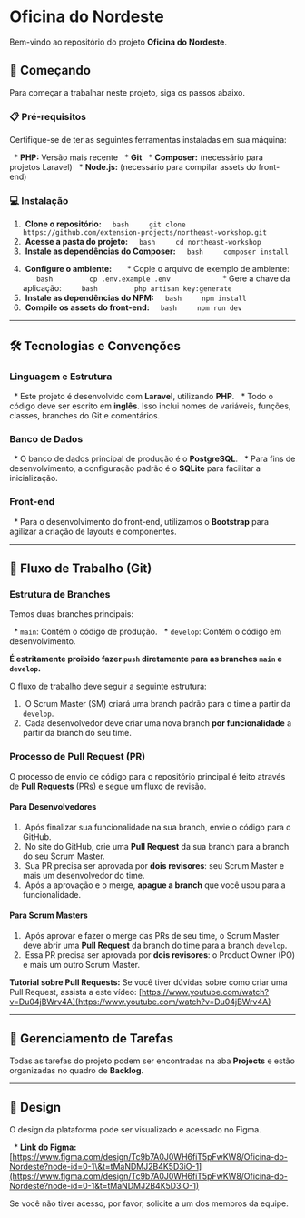 # Oficina do Nordeste

Bem-vindo ao repositório do projeto **Oficina do Nordeste**.

## 🚀 Começando

Para começar a trabalhar neste projeto, siga os passos abaixo.

### 📋 Pré-requisitos

Certifique-se de ter as seguintes ferramentas instaladas em sua máquina:

  * **PHP:** Versão mais recente
  * **Git**
  * **Composer:** (necessário para projetos Laravel)
  * **Node.js:** (necessário para compilar assets do front-end)

### 💻 Instalação

1.  **Clone o repositório:**
    ```bash
    git clone https://github.com/extension-projects/northeast-workshop.git
    ```
2.  **Acesse a pasta do projeto:**
    ```bash
    cd northeast-workshop
    ```
3.  **Instale as dependências do Composer:**
    ```bash
    composer install
    ```
4.  **Configure o ambiente:**
      * Copie o arquivo de exemplo de ambiente:
        ```bash
        cp .env.example .env
        ```
      * Gere a chave da aplicação:
        ```bash
        php artisan key:generate
        ```
5.  **Instale as dependências do NPM:**
    ```bash
    npm install
    ```
6.  **Compile os assets do front-end:**
    ```bash
    npm run dev
    ```

---
## 🛠️ Tecnologias e Convenções

### Linguagem e Estrutura

  * Este projeto é desenvolvido com **Laravel**, utilizando **PHP**.
  * Todo o código deve ser escrito em **inglês**. Isso inclui nomes de variáveis, funções, classes, branches do Git e comentários.

### Banco de Dados

  * O banco de dados principal de produção é o **PostgreSQL**.
  * Para fins de desenvolvimento, a configuração padrão é o **SQLite** para facilitar a inicialização.

### Front-end

  * Para o desenvolvimento do front-end, utilizamos o **Bootstrap** para agilizar a criação de layouts e componentes.

---
## 🤝 Fluxo de Trabalho (Git)

### Estrutura de Branches

Temos duas branches principais:

  * `main`: Contém o código de produção.
  * `develop`: Contém o código em desenvolvimento.

**É estritamente proibido fazer `push` diretamente para as branches `main` e `develop`.**

O fluxo de trabalho deve seguir a seguinte estrutura:

1.  O Scrum Master (SM) criará uma branch padrão para o time a partir da `develop`.
2.  Cada desenvolvedor deve criar uma nova branch **por funcionalidade** a partir da branch do seu time.

### Processo de Pull Request (PR)

O processo de envio de código para o repositório principal é feito através de **Pull Requests** (PRs) e segue um fluxo de revisão.

#### Para Desenvolvedores

1.  Após finalizar sua funcionalidade na sua branch, envie o código para o GitHub.
2.  No site do GitHub, crie uma **Pull Request** da sua branch para a branch do seu Scrum Master.
3.  Sua PR precisa ser aprovada por **dois revisores**: seu Scrum Master e mais um desenvolvedor do time.
4.  Após a aprovação e o merge, **apague a branch** que você usou para a funcionalidade.

#### Para Scrum Masters

1.  Após aprovar e fazer o merge das PRs de seu time, o Scrum Master deve abrir uma **Pull Request** da branch do time para a branch `develop`.
2.  Essa PR precisa ser aprovada por **dois revisores**: o Product Owner (PO) e mais um outro Scrum Master.

**Tutorial sobre Pull Requests:**
Se você tiver dúvidas sobre como criar uma Pull Request, assista a este vídeo: [https://www.youtube.com/watch?v=Du04jBWrv4A](https://www.youtube.com/watch?v=Du04jBWrv4A)

---
## 🎯 Gerenciamento de Tarefas

Todas as tarefas do projeto podem ser encontradas na aba **Projects** e estão organizadas no quadro de **Backlog**.

---
## 🎨 Design

O design da plataforma pode ser visualizado e acessado no Figma.

  * **Link do Figma:** [https://www.figma.com/design/Tc9b7A0J0WH6fiT5pFwKW8/Oficina-do-Nordeste?node-id=0-1\&t=tMaNDMJ2B4K5D3iO-1](https://www.figma.com/design/Tc9b7A0J0WH6fiT5pFwKW8/Oficina-do-Nordeste?node-id=0-1&t=tMaNDMJ2B4K5D3iO-1)

Se você não tiver acesso, por favor, solicite a um dos membros da equipe.
